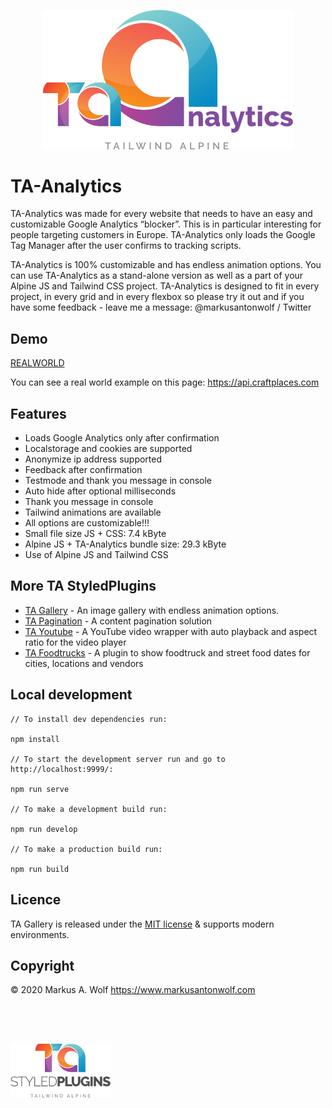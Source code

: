 <p align="center">
  <img src="./public/img/logo-ta-analytics.png" width="400px" />
</p>

# TA-Analytics

TA-Analytics was made for every website that needs to have an easy and customizable Google Analytics “blocker”. This is in particular interesting for people targeting customers in Europe. TA-Analytics only loads the Google Tag Manager after the user confirms to tracking scripts.

TA-Analytics is 100% customizable and has endless animation options. You can use TA-Analytics as a stand-alone version as well as a part of your Alpine JS and Tailwind CSS project. TA-Analytics is designed to fit in every project, in every grid and in every flexbox so please try it out and if you have some feedback - leave me a message: @markusantonwolf / Twitter

## Demo

[REALWORLD](https://api.craftplaces.com)

You can see a real world example on this page: <https://api.craftplaces.com>

## Features

- Loads Google Analytics only after confirmation
- Localstorage and cookies are supported
- Anonymize ip address supported
- Feedback after confirmation
- Testmode and thank you message in console
- Auto hide after optional milliseconds
- Thank you message in console
- Tailwind animations are available
- All options are customizable!!!
- Small file size JS + CSS: 7.4 kByte
- Alpine JS + TA-Analytics bundle size: 29.3 kByte
- Use of Alpine JS and Tailwind CSS

## More TA StyledPlugins

- [TA Gallery](https://github.com/markusantonwolf/ta-gallery) - An image gallery with endless animation options.
- [TA Pagination](https://github.com/markusantonwolf/ta-pagination) - A content pagination solution
- [TA Youtube](https://github.com/markusantonwolf/ta-youtube) - A YouTube video wrapper with auto playback and aspect ratio for the video player
- [TA Foodtrucks](https://github.com/markusantonwolf/ta-foodtrucks) - A plugin to show foodtruck and street food dates for cities, locations and vendors

## Local development

```
// To install dev dependencies run:

npm install

// To start the development server run and go to http://localhost:9999/:

npm run serve

// To make a development build run:

npm run develop

// To make a production build run:

npm run build
```

## Licence

TA Gallery is released under the [MIT license](https://github.com/markusantonwolf/ta-gallery/blob/master/licence.md) & supports modern environments.

## Copyright

© 2020 Markus A. Wolf
<https://www.markusantonwolf.com>

<img src="./public/img/logo-ta-styled-plugins.png" width="160px" style="display:block;padding-top:4rem;" />